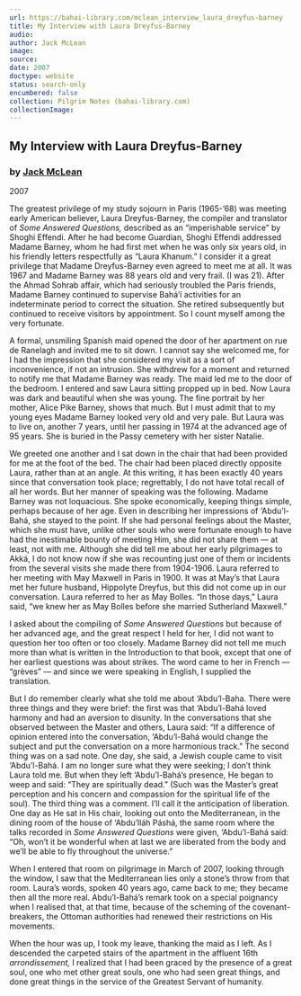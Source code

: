 ```yaml
---
url: https://bahai-library.com/mclean_interview_laura_dreyfus-barney
title: My Interview with Laura Dreyfus-Barney
audio: 
author: Jack McLean
image: 
source: 
date: 2007
doctype: website
status: search-only
encumbered: false
collection: Pilgrim Notes (bahai-library.com)
collectionImage: 
---
```



## My Interview with Laura Dreyfus-Barney

### by [Jack McLean](https://bahai-library.com/author/Jack+McLean)

2007


The greatest privilege of my study sojourn in Paris (1965-’68) was meeting early American believer, Laura Dreyfus-Barney, the compiler and translator of _Some Answered Questions,_ described as an “imperishable service” by Shoghi Effendi. After he had become Guardian, Shoghi Effendi addressed Madame Barney, whom he had first met when he was only six years old, in his friendly letters respectfully as “Laura Khanum.” I consider it a great privilege that Madame Dreyfus-Barney even agreed to meet me at all. It was 1967 and Madame Barney was 88 years old and very frail. (I was 21). After the Ahmad Sohrab affair, which had seriously troubled the Paris friends, Madame Barney continued to supervise Bahá’í activities for an indeterminate period to correct the situation. She retired subsequently but continued to receive visitors by appointment. So I count myself among the very fortunate.

A formal, unsmiling Spanish maid opened the door of her apartment on rue de Ranelagh and invited me to sit down. I cannot say she welcomed me, for I had the impression that she considered my visit as a sort of inconvenience, if not an intrusion. She withdrew for a moment and returned to notify me that Madame Barney was ready. The maid led me to the door of the bedroom. I entered and saw Laura sitting propped up in bed. Now Laura was dark and beautiful when she was young. The fine portrait by her mother, Alice Pike Barney, shows that much. But I must admit that to my young eyes Madame Barney looked very old and very pale. But Laura was to live on, another 7 years, until her passing in 1974 at the advanced age of 95 years. She is buried in the Passy cemetery with her sister Natalie.

We greeted one another and I sat down in the chair that had been provided for me at the foot of the bed. The chair had been placed directly opposite Laura, rather than at an angle. At this writing, it has been exactly 40 years since that conversation took place; regrettably, I do not have total recall of all her words. But her manner of speaking was the following. Madame Barney was not loquacious. She spoke economically, keeping things simple, perhaps because of her age. Even in describing her impressions of ‘Abdu’l-Bahá, she stayed to the point. If she had personal feelings about the Master, which she must have, unlike other souls who were fortunate enough to have had the inestimable bounty of meeting Him, she did not share them — at least, not with me. Although she did tell me about her early pilgrimages to Akká, I do not know now if she was recounting just one of them or incidents from the several visits she made there from 1904-1906. Laura referred to her meeting with May Maxwell in Paris in 1900. It was at May’s that Laura met her future husband, Hippolyte Dreyfus, but this did not come up in our conversation. Laura referred to her as May Bolles. “In those days,” Laura said, “we knew her as May Bolles before she married Sutherland Maxwell.”

I asked about the compiling of _Some Answered Questions_ but because of her advanced age, and the great respect I held for her, I did not want to question her too often or too closely. Madame Barney did not tell me much more than what is written in the Introduction to that book, except that one of her earliest questions was about strikes. The word came to her in French — “grèves” — and since we were speaking in English, I supplied the translation.

But I do remember clearly what she told me about ‘Abdu’l-Baha. There were three things and they were brief: the first was that ‘Abdu’l-Bahá loved harmony and had an aversion to disunity. In the conversations that she observed between the Master and others, Laura said: “If a difference of opinion entered into the conversation, ‘Abdu’l-Bahá would change the subject and put the conversation on a more harmonious track.” The second thing was on a sad note. One day, she said, a Jewish couple came to visit ‘Abdu’l-Bahá. I am no longer sure what they were seeking; I don’t think Laura told me. But when they left ‘Abdu’l-Bahá’s presence, He began to weep and said: “They are spiritually dead.” (Such was the Master’s great perception and his concern and compassion for the spiritual life of the soul). The third thing was a comment. I’ll call it the anticipation of liberation. One day as He sat in His chair, looking out onto the Mediterranean, in the dining room of the house of ‘Abdu’lláh Páshá, the same room where the talks recorded in _Some Answered Questions_ were given, ‘Abdu’l-Bahá said: “Oh, won’t it be wonderful when at last we are liberated from the body and we’ll be able to fly throughout the universe.”

When I entered that room on pilgrimage in March of 2007, looking through the window, I saw that the Mediterranean lies only a stone’s throw from that room. Laura’s words, spoken 40 years ago, came back to me; they became then all the more real. Abdu’l-Bahá’s remark took on a special poignancy when I realised that, at that time, because of the scheming of the covenant-breakers, the Ottoman authorities had renewed their restrictions on His movements.

When the hour was up, I took my leave, thanking the maid as I left. As I descended the carpeted stairs of the apartment in the affluent 16th _arrondissement,_ I realized that I had been graced by the presence of a great soul, one who met other great souls, one who had seen great things, and done great things in the service of the Greatest Servant of humanity.